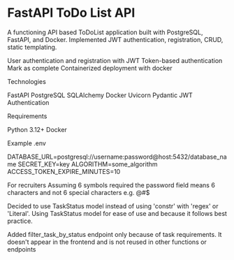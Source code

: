 # FastAPI ToDo List API
A functioning API based ToDoList application built with PostgreSQL, FastAPI, and Docker. Implemented JWT authentication, registration, CRUD, static templating.

User authentication and registration with JWT
Token-based authentication
Mark as complete
Containerized deployment with docker

Technologies

FastAPI
PostgreSQL
SQLAlchemy
Docker
Uvicorn
Pydantic
JWT Authentication

Requirements

Python 3.12+
Docker

Example .env

DATABASE_URL=postgresql://username:password@host:5432/database_name
SECRET_KEY=key
ALGORITHM=some_algorithm
ACCESS_TOKEN_EXPIRE_MINUTES=10

For recruiters
Assuming 6 symbols required the password field means 6 characters and not 6 special characters e.g. @#$

Decided to use TaskStatus model instead of using 'constr' with 'regex' or 'Literal'. Using TaskStatus model for ease of use and because it follows best practice.

Added filter_task_by_status endpoint only because of task requirements. It doesn't appear in the frontend and is not reused in other functions or endpoints
